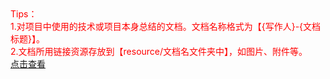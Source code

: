 
<div style="color:red;">Tips：<br>1.对项目中使用的技术或项目本身总结的文档。文档名称格式为【{写作人}-{文档标题}】。<br>2.文档所用链接资源存放到【resource/文档名文件夹中】，如图片、附件等。</div>

<div><a target="_blank" href="http://git.dev.51job.com/HroEx/ProjectDocs/tree/develop/02.%E8%AE%BE%E8%AE%A1/02.%E5%BC%80%E5%8F%91%E6%96%87%E6%A1%A3/%E9%A1%B9%E7%9B%AE%E6%80%BB%E7%BB%93">点击查看</a></div>
